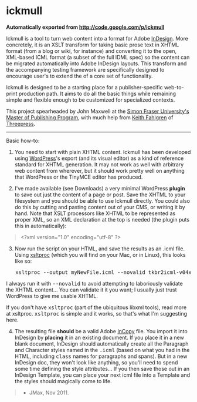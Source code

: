 # ickmull

**Automatically exported from http://code.google.com/p/ickmull**

Ickmull is a tool to turn web content into a format for Adobe [InDesign](https://github.com/aesqe/ickmull/wiki/InDesign). More concretely, it is an XSLT transform for taking basic prose text in XHTML format (from a blog or wiki, for instance) and converting it to the open, XML-based ICML format (a subset of the full IDML spec) so the content can be migrated automatically into Adobe InDesign layouts. This transform and the accompanying testing framework are specifically designed to encourage user's to extend the of a core set of functionality. 

Ickmull is designed to be a starting place for a publisher-specific web-to-print production path. It aims to do all the basic things while remaining simple and flexible enough to be customized for specialized contexts. 

This project spearheaded by John Maxwell at the [Simon Fraser University's Master of Publishing Program](http://tkbr.ccsp.sfu.ca/research/xml-production), with much help from [Keith Fahlgren](http://threepress.org/about/#keith) of [Threepress](http://threepress.org). 

* * *

Basic how-to: 

1. You need to start with plain XHTML content. Ickmull has been developed using [WordPress](https://github.com/aesqe/ickmull/wiki/WordPress)'s export (and its visual editor) as a kind of reference standard for XHTML generation. It may not work as well with arbitrary web content from wherever, but it should work pretty well on anything that WordPress or the TinyMCE editor has produced. 

2. I've made available (see Downloads) a very minimal WordPress **plugin** to save out just the content of a page or post. Save the XHTML to your filesystem and you should be able to use Ickmull directly. You could also do this by cutting and pasting content out of your CMS, or writing it by hand. Note that XSLT processors like XHTML to be represented as proper XML, so an XML declaration at the top is needed (the plugin puts this in automatically): 
> &lt;?xml version="1.0" encoding="utf-8" ?&gt;

3. Now run the script on your HTML, and save the results as an .icml file. Using [xsltproc](https://github.com/aesqe/ickmull/wiki/xsltproc) (which you will find on your Mac, or in Linux), this looks like so: 
<pre class="prettyprint"><span class="pln">&nbsp; &nbsp;xsltproc </span><span class="pun">--</span><span class="pln">output myNewFile</span><span class="pun">.</span><span class="pln">icml </span><span class="pun">--</span><span class="pln">novalid tkbr2icml</span><span class="pun">-</span><span class="pln">v04x</span><span class="pun">.</span><span class="pln">xsl myWebPage</span><span class="pun">.</span><span class="pln">html</span></pre>

I always run it with <tt>--novalid</tt> to avoid attempting to laboriously validate the XHTML content... You can validate it it you want; I usually just trust WordPress to give me usable XHTML. 

If you don't have <tt>xsltproc</tt> (part of the ubiquitous libxml tools), read more at xsltproc. <tt>xsltproc</tt> is simple and it works, so that's what I'm suggesting here. 

4. The resulting file **should** be a valid Adobe [InCopy](https://github.com/aesqe/ickmull/wiki/InCopy) file. You import it into InDesign by **placing** it in an existing document. If you place it in a new blank document, InDesign should automatically create all the Paragraph and Character styles named in the <tt>.icml</tt> (based on what you had in the HTML, including <tt>class</tt> names for paragraphs and spans). But in a new InDesign doc, they won't look like anything, so you'll need to spend some time defining the style attributes... If you then save those out in an InDesign Template, you can place your next icml file into a Template and the styles should magically come to life.

> - JMax, Nov 2011.
